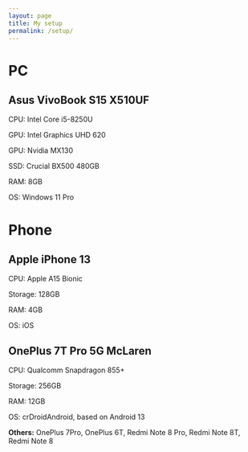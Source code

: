 ```yaml
---
layout: page
title: My setup
permalink: /setup/
---
```


# PC
## Asus VivoBook S15 X510UF

CPU:  Intel Core i5-8250U

GPU: Intel Graphics UHD 620

GPU: Nvidia MX130

SSD: Crucial BX500 480GB

RAM: 8GB

OS: Windows 11 Pro

# Phone
## Apple iPhone 13

CPU:  Apple A15 Bionic

Storage: 128GB

RAM: 4GB

OS: iOS

## OnePlus 7T Pro 5G McLaren

CPU: Qualcomm Snapdragon 855+

Storage: 256GB

RAM: 12GB

OS: crDroidAndroid, based on Android 13

<b>Others:</b> OnePlus 7Pro, OnePlus 6T, Redmi Note 8 Pro, Redmi Note 8T, Redmi Note 8
